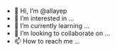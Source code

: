 - 👋 Hi, I’m @allayep
- 👀 I’m interested in ...
- 🌱 I’m currently learning ...
- 💞️ I’m looking to collaborate on ...
- 📫 How to reach me ...

<!---
allayep/allayep is a ✨ special ✨ repository because its `README.md` (this file) appears on your GitHub profile.
You can click the Preview link to take a look at your changes.
--->
